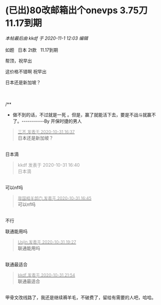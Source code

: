 # (已出)80改邮箱出个onevps 3.75刀 11.17到期


<i class="pstatus"> 本帖最后由 kkdf 于 2020-11-1 12:03 编辑 </i><br />
<br />
如题&nbsp; &nbsp;日本 2t款&nbsp; &nbsp;11.17到期<br />


帮顶，祝早出

这价格不错啊 祝早出

日本还是新加坡？<br />
<br />
<br />
<br />
/**<br />
 * 做不到的话，不过就是一死 。但是，赢了就能活下去，要是不战斗就赢不了。-----------By 开保时捷的男人

<div class="quote"><blockquote><font size="2"><a href="https://www.hostloc.com/forum.php?mod=redirect&amp;goto=findpost&amp;pid=9381127&amp;ptid=760638" target="_blank"><font color="#999999">三不 发表于 2020-10-31 16:37</font></a></font><br />
日本还是新加坡？</blockquote></div><br />
日本滴

<div class="quote"><blockquote><font color="#999999">kkdf 发表于 2020-10-31 16:40</font><br />
<font color="#999999">日本滴</font></blockquote></div><br />
可以nf吗

<div class="quote"><blockquote><font size="2"><a href="https://www.hostloc.com/forum.php?mod=redirect&amp;goto=findpost&amp;pid=9381165&amp;ptid=760638" target="_blank"><font color="#999999">我国相关部门 发表于 2020-10-31 16:45</font></a></font><br />
可以nf吗</blockquote></div><br />
不行

联通能用吗

<div class="quote"><blockquote><font size="2"><a href="https://www.hostloc.com/forum.php?mod=redirect&amp;goto=findpost&amp;pid=9381700&amp;ptid=760638" target="_blank"><font color="#999999">Usjin 发表于 2020-10-31 19:27</font></a></font><br />
联通能用吗</blockquote></div><br />
联通最适合

<div class="quote"><blockquote><font size="2"><a href="https://www.hostloc.com/forum.php?mod=redirect&amp;goto=findpost&amp;pid=9382748&amp;ptid=760638" target="_blank"><font color="#999999">kkdf 发表于 2020-10-31 21:54</font></a></font><br />
联通最适合</blockquote></div><br />
甲骨文改线路了，我还是继续褥羊毛，不破费了，留给有需要的人吧，哈哈。
